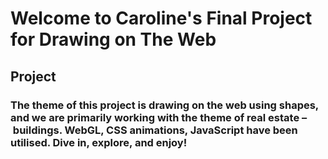# Welcome to Caroline's Final Project for Drawing on The Web

## Project

### The theme of this project is drawing on the web using shapes, and we are primarily working with the theme of real estate – buildings. WebGL, CSS animations, JavaScript have been utilised. Dive in, explore, and enjoy! 




